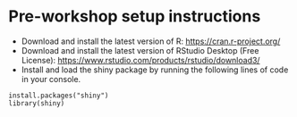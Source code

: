 # Pre-workshop setup instructions

- Download and install the latest version of R: https://cran.r-project.org/
- Download and install the latest version of RStudio Desktop (Free License): https://www.rstudio.com/products/rstudio/download3/
- Install and load the shiny package by running the following lines of code in your console.

```{r}
install.packages("shiny")
library(shiny)
```